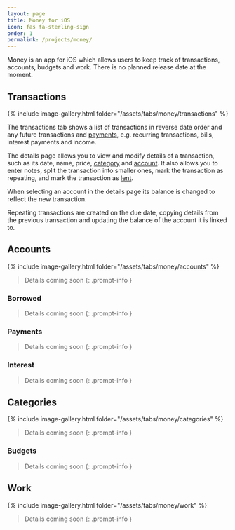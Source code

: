```yaml
---
layout: page
title: Money for iOS
icon: fas fa-sterling-sign
order: 1
permalink: /projects/money/
---
```


Money is an app for iOS which allows users to keep track of transactions,
accounts, budgets and work. There is no planned release date at the moment.

## Transactions

{% include image-gallery.html folder="/assets/tabs/money/transactions" %}

The transactions tab shows a list of transactions in reverse date order and any future transactions and [payments](#payments), e.g. recurring transactions, bills, interest payments and income.

The details page allows you to view and modify details of a transaction, such as its date, name, price, [category](#categories) and [account](#accounts). It also allows you to enter notes, split the transaction into smaller ones, mark the transaction as repeating, and mark the transaction as [lent](#borrowed).

When selecting an account in the details page its balance is changed to reflect the new transaction.

Repeating transactions are created on the due date, copying details from the previous transaction and updating the balance of the account it is linked to. 

## Accounts

{% include image-gallery.html folder="/assets/tabs/money/accounts" %}

> Details coming soon
{: .prompt-info }

### Borrowed

> Details coming soon
{: .prompt-info }

### Payments

> Details coming soon
{: .prompt-info }

### Interest

> Details coming soon
{: .prompt-info }

## Categories

{% include image-gallery.html folder="/assets/tabs/money/categories" %}

> Details coming soon
{: .prompt-info }

### Budgets

> Details coming soon
{: .prompt-info }

## Work

{% include image-gallery.html folder="/assets/tabs/money/work" %}

> Details coming soon
{: .prompt-info }